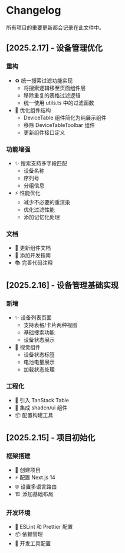 # Changelog

所有项目的重要更新都会记录在此文件中。

## [2025.2.17] - 设备管理优化

### 重构
- ♻️ 统一搜索过滤功能实现
  - 将搜索逻辑移至页面组件层
  - 移除重复的表格过滤逻辑
  - 统一使用 utils.ts 中的过滤函数
- 🎨 优化组件结构
  - DeviceTable 组件简化为纯展示组件
  - 移除 DeviceTableToolbar 组件
  - 更新组件接口定义

### 功能增强
- ✨ 搜索支持多字段匹配
  - 设备名称
  - 序列号
  - 分组信息
- ⚡️ 性能优化
  - 减少不必要的重渲染
  - 优化过滤性能
  - 添加记忆化处理

### 文档
- 📝 更新组件文档
- 🔨 添加开发指南
- 📚 完善代码注释

## [2025.2.16] - 设备管理基础实现

### 新增
- ✨ 设备列表页面
  - 支持表格/卡片两种视图
  - 基础搜索功能
  - 设备状态展示
- 🎨 视觉组件
  - 设备状态标签
  - 电池电量展示
  - 加载状态处理

### 工程化
- 🔧 引入 TanStack Table
- 💄 集成 shadcn/ui 组件
- 📦 配置构建工具

## [2025.2.15] - 项目初始化

### 框架搭建
- 🎉 创建项目
- ⚡️ 配置 Next.js 14
- 🌐 设置多语言路由
- 🏗️ 添加基础布局

### 开发环境
- 🔧 ESLint 和 Prettier 配置
- 📦 依赖管理
- 🚀 开发工具配置
